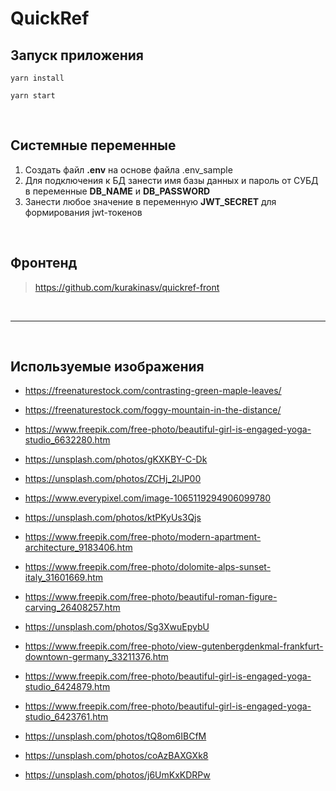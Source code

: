 # QuickRef

## Запуск приложения

`yarn install`

`yarn start`

<br/>

## Системные переменные

1) Создать файл **.env** на основе файла .env_sample
2) Для подключения к БД занести имя базы данных и пароль от СУБД в переменные **DB_NAME** и **DB_PASSWORD**
3) Занести любое значение в переменную **JWT_SECRET** для формирования jwt-токенов

<br/>

## Фронтенд

> <https://github.com/kurakinasv/quickref-front>

<br/>

---

<br/>

## Используемые изображения

- <https://freenaturestock.com/contrasting-green-maple-leaves/>
- <https://freenaturestock.com/foggy-mountain-in-the-distance/>
- <https://www.freepik.com/free-photo/beautiful-girl-is-engaged-yoga-studio_6632280.htm>
- <https://unsplash.com/photos/gKXKBY-C-Dk>
- <https://unsplash.com/photos/ZCHj_2lJP00>
- <https://www.everypixel.com/image-1065119294906099780>
- <https://unsplash.com/photos/ktPKyUs3Qjs>
- <https://www.freepik.com/free-photo/modern-apartment-architecture_9183406.htm>
- <https://www.freepik.com/free-photo/dolomite-alps-sunset-italy_31601669.htm>
- <https://www.freepik.com/free-photo/beautiful-roman-figure-carving_26408257.htm>
- <https://unsplash.com/photos/Sg3XwuEpybU>
- <https://www.freepik.com/free-photo/view-gutenbergdenkmal-frankfurt-downtown-germany_33211376.htm>

- <https://www.freepik.com/free-photo/beautiful-girl-is-engaged-yoga-studio_6424879.htm>
- <https://www.freepik.com/free-photo/beautiful-girl-is-engaged-yoga-studio_6423761.htm>
- <https://unsplash.com/photos/tQ8om6IBCfM>
- <https://unsplash.com/photos/coAzBAXGXk8>
- <https://unsplash.com/photos/j6UmKxKDRPw>
